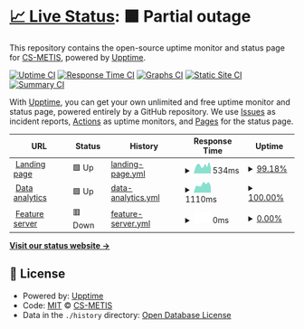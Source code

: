 # [📈 Live Status](https://status.p2.csgroup.space): <!--live status--> **🟧 Partial outage**

This repository contains the open-source uptime monitor and status page for [CS-METIS](https://status.p2.csgroup.space), powered by [Upptime](https://github.com/upptime/upptime).

[![Uptime CI](https://github.com/CS-METIS/p2-status-page/workflows/Uptime%20CI/badge.svg)](https://github.com/CS-METIS/p2-status-page/actions?query=workflow%3A%22Uptime+CI%22)
[![Response Time CI](https://github.com/CS-METIS/p2-status-page/workflows/Response%20Time%20CI/badge.svg)](https://github.com/CS-METIS/p2-status-page/actions?query=workflow%3A%22Response+Time+CI%22)
[![Graphs CI](https://github.com/CS-METIS/p2-status-page/workflows/Graphs%20CI/badge.svg)](https://github.com/CS-METIS/p2-status-page/actions?query=workflow%3A%22Graphs+CI%22)
[![Static Site CI](https://github.com/CS-METIS/p2-status-page/workflows/Static%20Site%20CI/badge.svg)](https://github.com/CS-METIS/p2-status-page/actions?query=workflow%3A%22Static+Site+CI%22)
[![Summary CI](https://github.com/CS-METIS/p2-status-page/workflows/Summary%20CI/badge.svg)](https://github.com/CS-METIS/p2-status-page/actions?query=workflow%3A%22Summary+CI%22)

With [Upptime](https://upptime.js.org), you can get your own unlimited and free uptime monitor and status page, powered entirely by a GitHub repository. We use [Issues](https://github.com/CS-METIS/p2-status-page/issues) as incident reports, [Actions](https://github.com/CS-METIS/p2-status-page/actions) as uptime monitors, and [Pages](https://status.p2.csgroup.space) for the status page.

<!--start: status pages-->
<!-- This summary is generated by Upptime (https://github.com/upptime/upptime) -->
<!-- Do not edit this manually, your changes will be overwritten -->
<!-- prettier-ignore -->
| URL | Status | History | Response Time | Uptime |
| --- | ------ | ------- | ------------- | ------ |
| <img alt="" src="https://icons.duckduckgo.com/ip3/p2.csgroup.space.ico" height="13"> [Landing page](https://p2.csgroup.space) | 🟩 Up | [landing-page.yml](https://github.com/CS-METIS/p2-status-page/commits/HEAD/history/landing-page.yml) | <details><summary><img alt="Response time graph" src="./graphs/landing-page/response-time-week.png" height="20"> 534ms</summary><br><a href="https://status.p2.csgroup.space/history/landing-page"><img alt="Response time 636" src="https://img.shields.io/endpoint?url=https%3A%2F%2Fraw.githubusercontent.com%2FCS-METIS%2Fp2-status-page%2FHEAD%2Fapi%2Flanding-page%2Fresponse-time.json"></a><br><a href="https://status.p2.csgroup.space/history/landing-page"><img alt="24-hour response time 383" src="https://img.shields.io/endpoint?url=https%3A%2F%2Fraw.githubusercontent.com%2FCS-METIS%2Fp2-status-page%2FHEAD%2Fapi%2Flanding-page%2Fresponse-time-day.json"></a><br><a href="https://status.p2.csgroup.space/history/landing-page"><img alt="7-day response time 534" src="https://img.shields.io/endpoint?url=https%3A%2F%2Fraw.githubusercontent.com%2FCS-METIS%2Fp2-status-page%2FHEAD%2Fapi%2Flanding-page%2Fresponse-time-week.json"></a><br><a href="https://status.p2.csgroup.space/history/landing-page"><img alt="30-day response time 553" src="https://img.shields.io/endpoint?url=https%3A%2F%2Fraw.githubusercontent.com%2FCS-METIS%2Fp2-status-page%2FHEAD%2Fapi%2Flanding-page%2Fresponse-time-month.json"></a><br><a href="https://status.p2.csgroup.space/history/landing-page"><img alt="1-year response time 636" src="https://img.shields.io/endpoint?url=https%3A%2F%2Fraw.githubusercontent.com%2FCS-METIS%2Fp2-status-page%2FHEAD%2Fapi%2Flanding-page%2Fresponse-time-year.json"></a></details> | <details><summary><a href="https://status.p2.csgroup.space/history/landing-page">99.18%</a></summary><a href="https://status.p2.csgroup.space/history/landing-page"><img alt="All-time uptime 99.95%" src="https://img.shields.io/endpoint?url=https%3A%2F%2Fraw.githubusercontent.com%2FCS-METIS%2Fp2-status-page%2FHEAD%2Fapi%2Flanding-page%2Fuptime.json"></a><br><a href="https://status.p2.csgroup.space/history/landing-page"><img alt="24-hour uptime 100.00%" src="https://img.shields.io/endpoint?url=https%3A%2F%2Fraw.githubusercontent.com%2FCS-METIS%2Fp2-status-page%2FHEAD%2Fapi%2Flanding-page%2Fuptime-day.json"></a><br><a href="https://status.p2.csgroup.space/history/landing-page"><img alt="7-day uptime 99.18%" src="https://img.shields.io/endpoint?url=https%3A%2F%2Fraw.githubusercontent.com%2FCS-METIS%2Fp2-status-page%2FHEAD%2Fapi%2Flanding-page%2Fuptime-week.json"></a><br><a href="https://status.p2.csgroup.space/history/landing-page"><img alt="30-day uptime 99.81%" src="https://img.shields.io/endpoint?url=https%3A%2F%2Fraw.githubusercontent.com%2FCS-METIS%2Fp2-status-page%2FHEAD%2Fapi%2Flanding-page%2Fuptime-month.json"></a><br><a href="https://status.p2.csgroup.space/history/landing-page"><img alt="1-year uptime 99.95%" src="https://img.shields.io/endpoint?url=https%3A%2F%2Fraw.githubusercontent.com%2FCS-METIS%2Fp2-status-page%2FHEAD%2Fapi%2Flanding-page%2Fuptime-year.json"></a></details>
| <img alt="" src="https://icons.duckduckgo.com/ip3/superset.p2.csgroup.space.ico" height="13"> [Data analytics](https://superset.p2.csgroup.space) | 🟩 Up | [data-analytics.yml](https://github.com/CS-METIS/p2-status-page/commits/HEAD/history/data-analytics.yml) | <details><summary><img alt="Response time graph" src="./graphs/data-analytics/response-time-week.png" height="20"> 1110ms</summary><br><a href="https://status.p2.csgroup.space/history/data-analytics"><img alt="Response time 1401" src="https://img.shields.io/endpoint?url=https%3A%2F%2Fraw.githubusercontent.com%2FCS-METIS%2Fp2-status-page%2FHEAD%2Fapi%2Fdata-analytics%2Fresponse-time.json"></a><br><a href="https://status.p2.csgroup.space/history/data-analytics"><img alt="24-hour response time 885" src="https://img.shields.io/endpoint?url=https%3A%2F%2Fraw.githubusercontent.com%2FCS-METIS%2Fp2-status-page%2FHEAD%2Fapi%2Fdata-analytics%2Fresponse-time-day.json"></a><br><a href="https://status.p2.csgroup.space/history/data-analytics"><img alt="7-day response time 1110" src="https://img.shields.io/endpoint?url=https%3A%2F%2Fraw.githubusercontent.com%2FCS-METIS%2Fp2-status-page%2FHEAD%2Fapi%2Fdata-analytics%2Fresponse-time-week.json"></a><br><a href="https://status.p2.csgroup.space/history/data-analytics"><img alt="30-day response time 1248" src="https://img.shields.io/endpoint?url=https%3A%2F%2Fraw.githubusercontent.com%2FCS-METIS%2Fp2-status-page%2FHEAD%2Fapi%2Fdata-analytics%2Fresponse-time-month.json"></a><br><a href="https://status.p2.csgroup.space/history/data-analytics"><img alt="1-year response time 1401" src="https://img.shields.io/endpoint?url=https%3A%2F%2Fraw.githubusercontent.com%2FCS-METIS%2Fp2-status-page%2FHEAD%2Fapi%2Fdata-analytics%2Fresponse-time-year.json"></a></details> | <details><summary><a href="https://status.p2.csgroup.space/history/data-analytics">100.00%</a></summary><a href="https://status.p2.csgroup.space/history/data-analytics"><img alt="All-time uptime 99.99%" src="https://img.shields.io/endpoint?url=https%3A%2F%2Fraw.githubusercontent.com%2FCS-METIS%2Fp2-status-page%2FHEAD%2Fapi%2Fdata-analytics%2Fuptime.json"></a><br><a href="https://status.p2.csgroup.space/history/data-analytics"><img alt="24-hour uptime 100.00%" src="https://img.shields.io/endpoint?url=https%3A%2F%2Fraw.githubusercontent.com%2FCS-METIS%2Fp2-status-page%2FHEAD%2Fapi%2Fdata-analytics%2Fuptime-day.json"></a><br><a href="https://status.p2.csgroup.space/history/data-analytics"><img alt="7-day uptime 100.00%" src="https://img.shields.io/endpoint?url=https%3A%2F%2Fraw.githubusercontent.com%2FCS-METIS%2Fp2-status-page%2FHEAD%2Fapi%2Fdata-analytics%2Fuptime-week.json"></a><br><a href="https://status.p2.csgroup.space/history/data-analytics"><img alt="30-day uptime 100.00%" src="https://img.shields.io/endpoint?url=https%3A%2F%2Fraw.githubusercontent.com%2FCS-METIS%2Fp2-status-page%2FHEAD%2Fapi%2Fdata-analytics%2Fuptime-month.json"></a><br><a href="https://status.p2.csgroup.space/history/data-analytics"><img alt="1-year uptime 99.99%" src="https://img.shields.io/endpoint?url=https%3A%2F%2Fraw.githubusercontent.com%2FCS-METIS%2Fp2-status-page%2FHEAD%2Fapi%2Fdata-analytics%2Fuptime-year.json"></a></details>
| <img alt="" src="https://icons.duckduckgo.com/ip3/feature.p2.csgroup.space.ico" height="13"> [Feature server](https://feature.p2.csgroup.space/) | 🟥 Down | [feature-server.yml](https://github.com/CS-METIS/p2-status-page/commits/HEAD/history/feature-server.yml) | <details><summary><img alt="Response time graph" src="./graphs/feature-server/response-time-week.png" height="20"> 0ms</summary><br><a href="https://status.p2.csgroup.space/history/feature-server"><img alt="Response time 0" src="https://img.shields.io/endpoint?url=https%3A%2F%2Fraw.githubusercontent.com%2FCS-METIS%2Fp2-status-page%2FHEAD%2Fapi%2Ffeature-server%2Fresponse-time.json"></a><br><a href="https://status.p2.csgroup.space/history/feature-server"><img alt="24-hour response time 0" src="https://img.shields.io/endpoint?url=https%3A%2F%2Fraw.githubusercontent.com%2FCS-METIS%2Fp2-status-page%2FHEAD%2Fapi%2Ffeature-server%2Fresponse-time-day.json"></a><br><a href="https://status.p2.csgroup.space/history/feature-server"><img alt="7-day response time 0" src="https://img.shields.io/endpoint?url=https%3A%2F%2Fraw.githubusercontent.com%2FCS-METIS%2Fp2-status-page%2FHEAD%2Fapi%2Ffeature-server%2Fresponse-time-week.json"></a><br><a href="https://status.p2.csgroup.space/history/feature-server"><img alt="30-day response time 0" src="https://img.shields.io/endpoint?url=https%3A%2F%2Fraw.githubusercontent.com%2FCS-METIS%2Fp2-status-page%2FHEAD%2Fapi%2Ffeature-server%2Fresponse-time-month.json"></a><br><a href="https://status.p2.csgroup.space/history/feature-server"><img alt="1-year response time 0" src="https://img.shields.io/endpoint?url=https%3A%2F%2Fraw.githubusercontent.com%2FCS-METIS%2Fp2-status-page%2FHEAD%2Fapi%2Ffeature-server%2Fresponse-time-year.json"></a></details> | <details><summary><a href="https://status.p2.csgroup.space/history/feature-server">0.00%</a></summary><a href="https://status.p2.csgroup.space/history/feature-server"><img alt="All-time uptime 0.00%" src="https://img.shields.io/endpoint?url=https%3A%2F%2Fraw.githubusercontent.com%2FCS-METIS%2Fp2-status-page%2FHEAD%2Fapi%2Ffeature-server%2Fuptime.json"></a><br><a href="https://status.p2.csgroup.space/history/feature-server"><img alt="24-hour uptime 0.00%" src="https://img.shields.io/endpoint?url=https%3A%2F%2Fraw.githubusercontent.com%2FCS-METIS%2Fp2-status-page%2FHEAD%2Fapi%2Ffeature-server%2Fuptime-day.json"></a><br><a href="https://status.p2.csgroup.space/history/feature-server"><img alt="7-day uptime 0.00%" src="https://img.shields.io/endpoint?url=https%3A%2F%2Fraw.githubusercontent.com%2FCS-METIS%2Fp2-status-page%2FHEAD%2Fapi%2Ffeature-server%2Fuptime-week.json"></a><br><a href="https://status.p2.csgroup.space/history/feature-server"><img alt="30-day uptime 1.38%" src="https://img.shields.io/endpoint?url=https%3A%2F%2Fraw.githubusercontent.com%2FCS-METIS%2Fp2-status-page%2FHEAD%2Fapi%2Ffeature-server%2Fuptime-month.json"></a><br><a href="https://status.p2.csgroup.space/history/feature-server"><img alt="1-year uptime 0.00%" src="https://img.shields.io/endpoint?url=https%3A%2F%2Fraw.githubusercontent.com%2FCS-METIS%2Fp2-status-page%2FHEAD%2Fapi%2Ffeature-server%2Fuptime-year.json"></a></details>

<!--end: status pages-->

[**Visit our status website →**](https://status.p2.csgroup.space)

## 📄 License

- Powered by: [Upptime](https://github.com/upptime/upptime)
- Code: [MIT](./LICENSE) © [CS-METIS](https://status.p2.csgroup.space)
- Data in the `./history` directory: [Open Database License](https://opendatacommons.org/licenses/odbl/1-0/)
